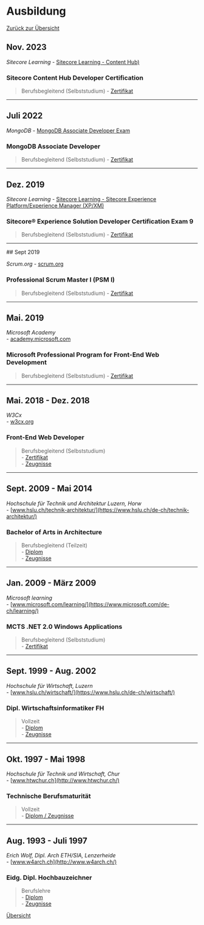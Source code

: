 # <a name="3"></a>Ausbildung

[Zurück zur Übersicht](README.md)

<div class="page"/>

## Nov. 2023

_Sitecore Learning_
\- [Sitecore Learning - Content Hub)](https://www.sitecore.com/knowledge-center/getting-started/training/catalog/content-hub-courses?utm_websource=knowledge-center.getting-started.training.catalog)

### Sitecore Content Hub Developer Certification

> Berufsbegleitend (Selbststudium)
\- [Zertifikat](./docs/Zertifikate/1127_3_24144_1698922808_LearningSitecore%20Certification.pdf)

---

## Juli 2022

_MongoDB_
\- [MongoDB Associate Developer Exam](https://learn.mongodb.com/pages/mongodb-associate-developer-exam)

### MongoDB Associate Developer

> Berufsbegleitend (Selbststudium)
\- [Zertifikat](./docs/Zertifikate/MongoDBCertificate_A4.pdf)

---

## Dez. 2019

_Sitecore Learning_
\- [Sitecore Learning - Sitecore Experience Platform/Experience Manager (XP/XM)](https://www.sitecore.com/knowledge-center/getting-started/training/catalog/xm-xp-courses?utm_websource=knowledge-center.getting-started.training.catalog)

### Sitecore® Experience Solution Developer Certification Exam 9

> Berufsbegleitend (Selbststudium)
\- [Zertifikat](./docs/Zertifikate/705_3_24144_1671030787_LearningSitecore%20Certification.pdf)

---

## Sept 2019

_Scrum.org_
\- [scrum.org](https://www.scrum.org/)

### Professional Scrum Master I (PSM I)

> Berufsbegleitend (Selbststudium)
\- [Zertifikat](./docs/Zertifikate/Professional%20Scrum%20Master%20I.pdf)

---

## Mai. 2019

_Microsoft Academy_  
\- [academy.microsoft.com](https://academy.microsoft.com/en-us/professional-program/)

### Microsoft Professional Program for Front-End Web Development

> Berufsbegleitend (Selbststudium)
\- [Zertifikat](./docs/Zertifikate/Microsoft_FrontEnd_Certificate.pdf)

---

## Mai. 2018 - Dez. 2018

_W3Cx_  
\- [w3cx.org](https://w3cx.org/)

### Front-End Web Developer

> Berufsbegleitend (Selbststudium)  
\- [Zertifikat](https://credentials.edx.org/credentials/05367abed4fb4be984a24ede62936b33/)  
\- [Zeugnisse](https://credentials.edx.org/records/programs/shared/ec6cf99790064cbaaccaf6d99578a361)  

---

## Sept. 2009 - Mai 2014

_Hochschule für Technik und Architektur Luzern, Horw_  
\- [www.hslu.ch/technik-architektur/](https://www.hslu.ch/de-ch/technik-architektur/)

### Bachelor of Arts in Architecture

> Berufsbegleitend (Teilzeit)  
\- [Diplom](./docs/Zeugnisse/BA_Architektur_Diplom.pdf)  
\- [Zeugnisse](./docs/Zeugnisse/BA_Architektur_Noten.pdf)

---

## Jan. 2009 - März 2009

_Microsoft learning_  
\- [www.microsoft.com/learning/](https://www.microsoft.com/de-ch/learning/)

### MCTS .NET 2.0 Windows Applications

> Berufsbegleitend (Selbststudium)  
\- [Zertifikat](./docs/Zertifikate/MCTS.pdf)  

---

## Sept. 1999 - Aug. 2002

_Hochschule für Wirtschaft, Luzern_  
\- [www.hslu.ch/wirtschaft/](https://www.hslu.ch/de-ch/wirtschaft/)

### Dipl. Wirtschaftsinformatiker FH

> Vollzeit  
\- [Diplom](./docs/Zeugnisse/BSc_Wirtschaftsinformatik_Diplom.pdf)  
\- [Zeugnisse](./docs/Zeugnisse/BSc_Wirtschaftsinformatik_Noten.pdf)

---

## Okt. 1997 - Mai 1998

_Hochschule für Technik und Wirtschaft, Chur_  
\- [www.htwchur.ch](http://www.htwchur.ch/)

### Technische Berufsmaturität

> Vollzeit  
\- [Diplom / Zeugnisse](./docs/Zeugnisse/BM_Noten.pdf)

---

## Aug. 1993 - Juli 1997

_Erich Wolf, Dipl. Arch ETH/SIA, Lenzerheide_  
\- [www.w4arch.ch](http://www.w4arch.ch/)

### Eidg. Dipl. Hochbauzeichner

> Berufslehre  
\- [Diplom](./docs/Zeugnisse/HBZ_Diplom.pdf)  
\- [Zeugnisse](./docs/Zeugnisse/HBZ_Noten.pdf)

<div class="page"/>

[Übersicht](README.md)
